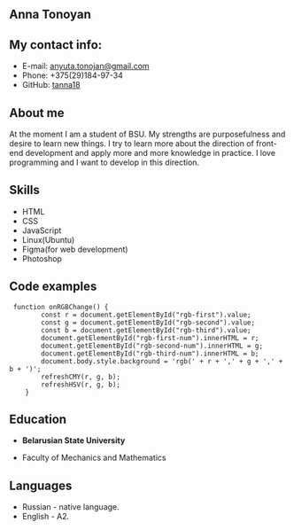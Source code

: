 ## Anna Tonoyan
## My contact info:
* E-mail: [anyuta.tonojan@gmail.com](https://mail.google.com/mail/u/0/#inbox)
* Phone: +375(29)184-97-34
* GitHub: [tanna18](https://github.com/tanna18)
## About me
At the moment I am a student of BSU. My strengths are purposefulness and desire to learn new things. I try to learn more about the direction of front-end development and apply more and more knowledge in practice. I love programming and I want to develop in this direction.
## Skills
* HTML
* CSS
* JavaScript
* Linux(Ubuntu)
* Figma(for web development)
* Photoshop
## Code examples
``` 
 function onRGBChange() {
        const r = document.getElementById("rgb-first").value;
        const g = document.getElementById("rgb-second").value;
        const b = document.getElementById("rgb-third").value;
        document.getElementById("rgb-first-num").innerHTML = r;
        document.getElementById("rgb-second-num").innerHTML = g;
        document.getElementById("rgb-third-num").innerHTML = b;
        document.body.style.background = 'rgb(' + r + ',' + g + ',' + b + ')';
        refreshCMY(r, g, b);
        refreshHSV(r, g, b);
    }
```
## Education
* **Belarusian State University**
+ Faculty of Mechanics and Mathematics
## Languages
* Russian - native language.
* English - A2.
